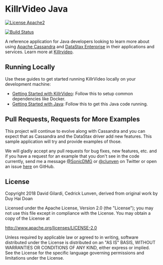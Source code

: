 # KillrVideo Java #

[![License Apache2](https://img.shields.io/hexpm/l/plug.svg)](http://www.apache.org/licenses/LICENSE-2.0)

[![Build Status](https://travis-ci.org/KillrVideo/killrvideo-java.svg?branch=master)](https://travis-ci.org/KillrVideo/killrvideo-java)

A reference application for Java developers looking to learn more about using [Apache Cassandra][cassandra] and
[DataStax Enterprise][dse] in their applications and services. Learn more at [Killrvideo].

## Running Locally

Use these guides to get started running KillrVideo locally on your development machine:
* [Getting Started with KillrVideo][getting-started]: Follow this to setup common dependencies like Docker.
* [Getting Started with Java][getting-started-java]: Follow this to get this Java code 
running.  

## Pull Requests, Requests for More Examples
This project will continue to evolve along with Cassandra and you can expect that as Cassandra and the DataStax 
driver add new features. This sample application will try and provide examples of those. 

We will gladly accept any pull requests for bug fixes, new features, etc.  and if you have a request for an example 
that you don't see in the code currently, send me a message [@SonicDMG][twitter] or [@clunven][clunTwitter] on Twitter or open an issue 
[here][issues] on GitHub.

## License
Copyright 2018 David Gilardi, Cedrick Lunven, derived from original work by Duy Hai Doan

Licensed under the Apache License, Version 2.0 (the "License");
you may not use this file except in compliance with the License.
You may obtain a copy of the License at

http://www.apache.org/licenses/LICENSE-2.0

Unless required by applicable law or agreed to in writing, software
distributed under the License is distributed on an "AS IS" BASIS,
WITHOUT WARRANTIES OR CONDITIONS OF ANY KIND, either express or implied.
See the License for the specific language governing permissions and
limitations under the License.

[cassandra]: http://cassandra.apache.org/
[dse]: http://www.datastax.com/products/datastax-enterprise 
[Killrvideo]: https://killrvideo.github.io
[getting-started]: https://killrvideo.github.io/getting-started/
[getting-started-java]: https://killrvideo.github.io/docs/languages/java/
[twitter]: https://twitter.com/SonicDMG
[clunTwitter]: https://twitter.com/clunven
[DSE Java driver API docs]: https://github.com/datastax/java-dse-driver
[DSE Java driver]: https://docs.datastax.com/en/developer/java-driver-dse/1.6/
[issues]: https://github.com/KillrVideo/killrvideo-java/issues
[gremlindsljava]: https://www.datastax.com/dev/blog/gremlin-dsls-in-java-with-dse-graph
